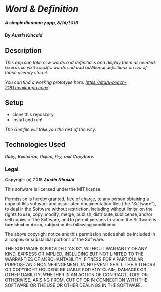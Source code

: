 # _Word & Definition_

##### _A simple dictionary app, 8/14/2015_

#### By _**Austin Kincaid**_

## Description

_This app can take new words and definitions and display them as needed. Users can visit specific words and add additional definitions on top of those already stored._

_You can find a working prototype here: https://stark-beach-2181.herokuapp.com/_

## Setup

* clone this repository
* Install and run!

_The Gemfile will take you the rest of the way._

## Technologies Used

_Ruby, Bootstrap, Rspec, Pry, and Capybara._

### Legal

Copyright (c) 2015 **_Austin Kincaid_**

This software is licensed under the MIT license.

Permission is hereby granted, free of charge, to any person obtaining a copy
of this software and associated documentation files (the "Software"), to deal
in the Software without restriction, including without limitation the rights
to use, copy, modify, merge, publish, distribute, sublicense, and/or sell
copies of the Software, and to permit persons to whom the Software is
furnished to do so, subject to the following conditions:

The above copyright notice and this permission notice shall be included in
all copies or substantial portions of the Software.

THE SOFTWARE IS PROVIDED "AS IS", WITHOUT WARRANTY OF ANY KIND, EXPRESS OR
IMPLIED, INCLUDING BUT NOT LIMITED TO THE WARRANTIES OF MERCHANTABILITY,
FITNESS FOR A PARTICULAR PURPOSE AND NONINFRINGEMENT. IN NO EVENT SHALL THE
AUTHORS OR COPYRIGHT HOLDERS BE LIABLE FOR ANY CLAIM, DAMAGES OR OTHER
LIABILITY, WHETHER IN AN ACTION OF CONTRACT, TORT OR OTHERWISE, ARISING FROM,
OUT OF OR IN CONNECTION WITH THE SOFTWARE OR THE USE OR OTHER DEALINGS IN
THE SOFTWARE.
